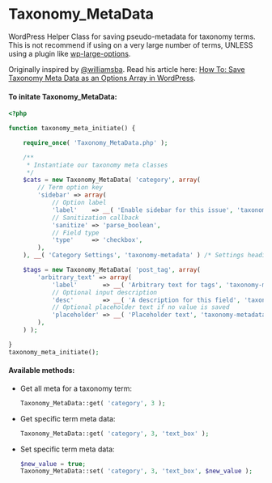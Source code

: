 Taxonomy_MetaData
=================

WordPress Helper Class for saving pseudo-metadata for taxonomy terms. This is not recommend if using on a very large number of terms, UNLESS using a plugin like [wp-large-options](https://github.com/voceconnect/wp-large-options/).

Originally inspired by [@williamsba](http://github.com/williamsba). Read his article here: [How To: Save Taxonomy Meta Data as an Options Array in WordPress](http://strangework.com/2010/07/01/how-to-save-taxonomy-meta-data-as-an-options-array-in-wordpress/).


#### To initate Taxonomy_MetaData:
```php
<?php

function taxonomy_meta_initiate() {

	require_once( 'Taxonomy_MetaData.php' );

	/**
	 * Instantiate our taxonomy meta classes
	 */
	$cats = new Taxonomy_MetaData( 'category', array(
		// Term option key
		'sidebar' => array(
			// Option label
			'label'    => __( 'Enable sidebar for this issue', 'taxonomy-metadata' ),
			// Sanitization callback
			'sanitize' => 'parse_boolean',
			// Field type
			'type'     => 'checkbox',
		),
	), __( 'Category Settings', 'taxonomy-metadata' ) /* Settings heading */ );

	$tags = new Taxonomy_MetaData( 'post_tag', array(
		'arbitrary_text' => array(
			'label'       => __( 'Arbitrary text for tags', 'taxonomy-metadata' ),
			// Optional input description
			'desc'        => __( 'A description for this field', 'taxonomy-metadata' ),
			// Optional placeholder text if no value is saved
			'placeholder' => __( 'Placeholder text', 'taxonomy-metadata' ),
		),
	) );

}
taxonomy_meta_initiate();
```

#### Available methods:

* Get all meta for a taxonomy term:
	```php
	Taxonomy_MetaData::get( 'category', 3 );
	```

* Get specific term meta data:
	```php
	Taxonomy_MetaData::get( 'category', 3, 'text_box' );
	```

* Set specific term meta data:
	```php
	$new_value = true;
	Taxonomy_MetaData::set( 'category', 3, 'text_box', $new_value );
	```
